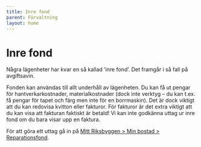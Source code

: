 ```yaml
---
title: Inre fond
parent: Förvaltning
layout: home
---
```


# Inre fond

Några lägenheter har kvar en så kallad ’inre fond’. Det framgår i så fall på avgiftsavin.

Fonden kan användas till allt underhåll av lägenheten. Du kan få ut pengar för hantverkarkostnader, materialkostnader (dock inte verktyg – du kan t.ex. få pengar för tapet och färg men inte för en borrmaskin). Det är dock viktigt att du kan redovisa kvitton eller fakturor. För fakturor är det extra viktigt att du kan visa att fakturan faktiskt är betald! Vi kan inte godkänna uttag ur inre fond om du bara visar upp en faktura.

För att göra ett uttag gå in på [Mitt Riksbyggen > Min bostad > Reparationsfond](https://mitt.riksbyggen.se/boende/min-bostad/uttag-ur-reparationsfond/).